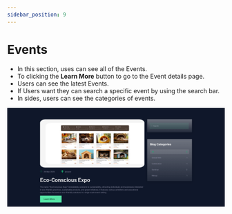 ```yaml
---
sidebar_position: 9
---
```


# Events

- In this section, uses can see all of the Events.
- To clicking the **Learn More** button to go to the Event details page.
- Users can see the latest Events.
- If Users want they can search a specific event by using the search bar.
- In sides, users can see the categories of events.

![Event](./img/events.png)